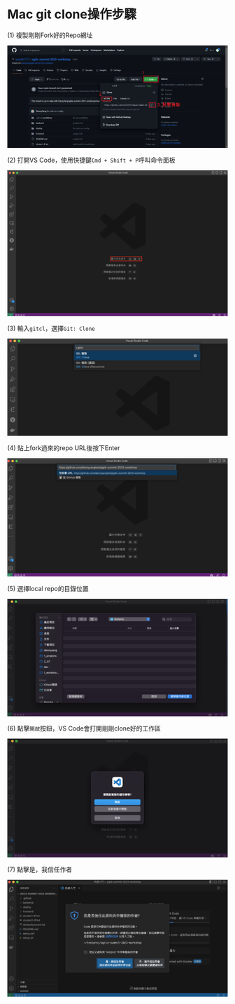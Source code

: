 # Mac git clone操作步驟

(1) 複製剛剛Fork好的Repo網址

![Untitled](9/step0.png)

(2) 打開VS Code，使用快捷鍵`Cmd + Shift + P`呼叫命令面板

![step1.png](9/step1.png)

(3) 輸入`gitcl`，選擇`Git: Clone`

![step2.png](9/step2.png)

(4) 貼上fork過來的repo URL後按下Enter

![step3.png](9/step3.png)

(5) 選擇local repo的目錄位置

![step4.png](9/step4.png)

(6) 點擊`開啟`按鈕，VS Code會打開剛剛clone好的工作區

![step5.png](9/step5.png)

(7) 點擊是，我信任作者

![step6.png](9/step6.png)